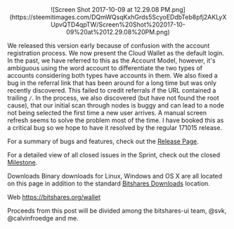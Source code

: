 <center>![Screen Shot 2017-10-09 at 12.29.08 PM.png](https://steemitimages.com/DQmWQsqKxhGrds5ScyoEDdbTeb8pfj2AKLyXUpvQTD4qpTW/Screen%20Shot%202017-10-09%20at%2012.29.08%20PM.png)</center>

We released this version early because of confusion with the account registration process. We now present the Cloud Wallet as the default login. In the past, we have referred to this as the Account Model, however, it's ambiguous using the word account to differentiate the two types of accounts considering both types have accounts in them. We also fixed a bug in the referral link that has been around for a long time but was only recently discovered. This failed to credit referrals if the URL contained a trailing `/`. In the process, we also discovered (but have not found the root cause), that our initial scan through nodes is buggy and can lead to a node not being selected the first time a new user arrives. A manual screen refresh seems to solve the problem most of the time. I have booked this as a critical bug so we hope to have it resolved by the regular 171015 release.

For a summary of bugs and features, check out the [Release Page](https://github.com/bitshares/bitshares-ui/releases/tag/2.0.171009).

For a detailed view of all closed issues in the Sprint, check out the closed [Milestone](https://github.com/bitshares/bitshares-ui/milestone/10?closed=1).

Downloads
Binary downloads for Linux, Windows and OS X are all located on this page in addition to the standard [Bitshares Downloads](https://bitshares.org/download) location.

Web
https://bitshares.org/wallet

Proceeds from this post will be divided among the bitshares-ui team, @svk, @calvinfroedge and me.